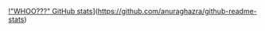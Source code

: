 [!"WHOO???" GitHub stats](https://github-readme-stats.vercel.app/api?username=Stetics)](https://github.com/anuraghazra/github-readme-stats)
